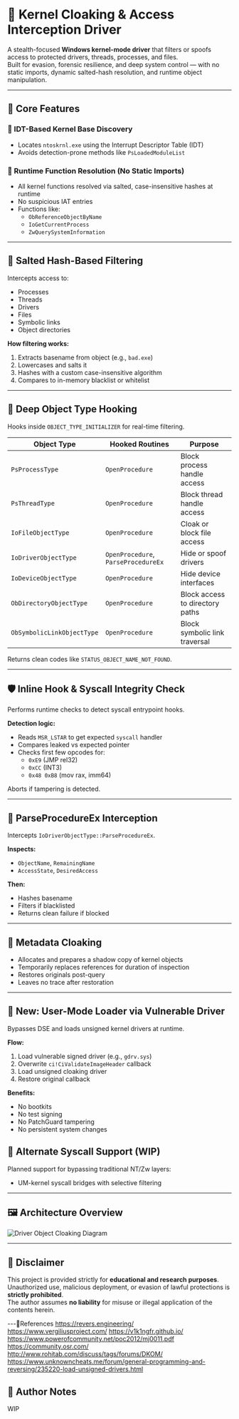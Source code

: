# 🧬 Kernel Cloaking & Access Interception Driver

A stealth-focused **Windows kernel-mode driver** that filters or spoofs access to protected drivers, threads, processes, and files.  
Built for evasion, forensic resilience, and deep system control — with no static imports, dynamic salted-hash resolution, and runtime object manipulation.

---

## 📌 Core Features

### 🧭 IDT-Based Kernel Base Discovery

- Locates `ntoskrnl.exe` using the Interrupt Descriptor Table (IDT)
- Avoids detection-prone methods like `PsLoadedModuleList`

### 🧠 Runtime Function Resolution (No Static Imports)

- All kernel functions resolved via salted, case-insensitive hashes at runtime
- No suspicious IAT entries
- Functions like:
  - `ObReferenceObjectByName`
  - `IoGetCurrentProcess`
  - `ZwQuerySystemInformation`

---

## 🧬 Salted Hash-Based Filtering

Intercepts access to:

- Processes  
- Threads  
- Drivers  
- Files  
- Symbolic links  
- Object directories  

**How filtering works:**

1. Extracts basename from object (e.g., `bad.exe`)
2. Lowercases and salts it
3. Hashes with a custom case-insensitive algorithm
4. Compares to in-memory blacklist or whitelist

---

## 🔧 Deep Object Type Hooking

Hooks inside `OBJECT_TYPE_INITIALIZER` for real-time filtering.

| Object Type                | Hooked Routines                          | Purpose                          |
|----------------------------|------------------------------------------|----------------------------------|
| `PsProcessType`            | `OpenProcedure`                          | Block process handle access      |
| `PsThreadType`             | `OpenProcedure`                          | Block thread handle access       |
| `IoFileObjectType`         | `OpenProcedure`                          | Cloak or block file access       |
| `IoDriverObjectType`       | `OpenProcedure`, `ParseProcedureEx`      | Hide or spoof drivers            |
| `IoDeviceObjectType`       | `OpenProcedure`                          | Hide device interfaces           |
| `ObDirectoryObjectType`    | `OpenProcedure`                          | Block access to directory paths  |
| `ObSymbolicLinkObjectType` | `OpenProcedure`                          | Block symbolic link traversal    |

Returns clean codes like `STATUS_OBJECT_NAME_NOT_FOUND`.

---

## 🛡️ Inline Hook & Syscall Integrity Check

Performs runtime checks to detect syscall entrypoint hooks.

**Detection logic:**

- Reads `MSR_LSTAR` to get expected `syscall` handler
- Compares leaked vs expected pointer
- Checks first few opcodes for:
  - `0xE9` (JMP rel32)
  - `0xCC` (INT3)
  - `0x48 0xB8` (mov rax, imm64)

Aborts if tampering is detected.

---

## 🧩 ParseProcedureEx Interception

Intercepts `IoDriverObjectType::ParseProcedureEx`.

**Inspects:**
- `ObjectName`, `RemainingName`
- `AccessState`, `DesiredAccess`

**Then:**
- Hashes basename
- Filters if blacklisted
- Returns clean failure if blocked

---

## 🧮 Metadata Cloaking

- Allocates and prepares a shadow copy of kernel objects
- Temporarily replaces references for duration of inspection
- Restores originals post-query
- Leaves no trace after restoration

---

## 🧪 New: User-Mode Loader via Vulnerable Driver

Bypasses DSE and loads unsigned kernel drivers at runtime.

**Flow:**

1. Load vulnerable signed driver (e.g., `gdrv.sys`)
2. Overwrite `ci!CiValidateImageHeader` callback
3. Load unsigned cloaking driver
4. Restore original callback

**Benefits:**

- No bootkits
- No test signing
- No PatchGuard tampering
- No persistent system changes

## 🧪 Alternate Syscall Support (WIP)

Planned support for bypassing traditional NT/Zw layers:
- UM-kernel syscall bridges with selective filtering

---

## 🖼️ Architecture Overview

![Driver Object Cloaking Diagram](https://cdn.discordapp.com/attachments/1217690516804866172/1384817034940125204/image.png?ex=6853cedd&is=68527d5d&hm=b55f2098adf966687b3c7c61cb3888c071c13d2e73450b996efb4c0f0561277b&)

---

## 🚫 Disclaimer

This project is provided strictly for **educational and research purposes**.  
Unauthorized use, malicious deployment, or evasion of lawful protections is **strictly prohibited**.  
The author assumes **no liability** for misuse or illegal application of the contents herein.

---🧩References
https://revers.engineering/
https://www.vergiliusproject.com/
https://v1k1ngfr.github.io/
https://www.powerofcommunity.net/poc2012/mj0011.pdf
https://community.osr.com/
http://www.rohitab.com/discuss/tags/forums/DKOM/
https://www.unknowncheats.me/forum/general-programming-and-reversing/235220-load-unsigned-drivers.html


## 👤 Author Notes
WIP
